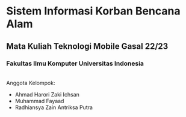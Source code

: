 # Sistem Informasi Korban Bencana Alam

## Mata Kuliah Teknologi Mobile Gasal 22/23 
### Fakultas Ilmu Komputer Universitas Indonesia
\
Anggota Kelompok:
* Ahmad Harori Zaki Ichsan
* Muhammad Fayaad
* Radhiansya Zain Antriksa Putra
